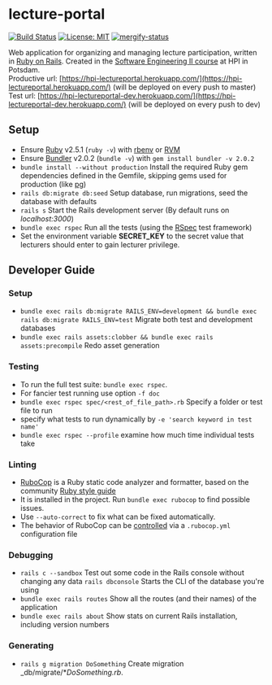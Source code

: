 # lecture-portal

[![Build Status](https://travis-ci.com/hpi-swt2/lecture-portal.svg?branch=master)](https://travis-ci.com/hpi-swt2/lecture-portal)
[![License: MIT](https://img.shields.io/badge/License-MIT-green.svg)](https://opensource.org/licenses/MIT)
[![mergify-status](https://img.shields.io/endpoint.svg?url=https://gh.mergify.io/badges/hpi-swt2/lecture-portal&style=flat)](https://dashboard.mergify.io/installation/6258647/repositories)

Web application for organizing and managing lecture participation, written in [Ruby on Rails](https://rubyonrails.org/).
Created in the [Software Engineering II course](https://hpi.de/plattner/teaching/winter-term-201920/softwaretechnik-ii.html) at HPI in Potsdam.  
Productive url: [https://hpi-lectureportal.herokuapp.com/](https://hpi-lectureportal.herokuapp.com/) (will be deployed on every push to master)
Test url: [https://hpi-lectureportal-dev.herokuapp.com/](https://hpi-lectureportal-dev.herokuapp.com/) (will be deployed on every push to dev)
## Setup

* Ensure [Ruby](https://www.ruby-lang.org/) v2.5.1 (`ruby -v`) with [rbenv](https://github.com/rbenv/rbenv) or [RVM](http://rvm.io/)
* Ensure [Bundler](https://rubygems.org/gems/bundler) v2.0.2 (`bundle -v`) with `gem install bundler -v 2.0.2`
* `bundle install --without production` Install the required Ruby gem dependencies defined in the Gemfile, skipping gems used for production (like [pg](https://rubygems.org/gems/pg/))
* `rails db:migrate db:seed` Setup database, run migrations, seed the database with defaults
* `rails s` Start the Rails development server (By default runs on _localhost:3000_)
* `bundle exec rspec` Run all the tests (using the [RSpec](http://rspec.info/) test framework)
* Set the environment variable **SECRET_KEY** to the secret value that lecturers should enter to gain lecturer privilege.

## Developer Guide

### Setup
* `bundle exec rails db:migrate RAILS_ENV=development && bundle exec rails db:migrate RAILS_ENV=test` Migrate both test and development databases
* `bundle exec rails assets:clobber && bundle exec rails assets:precompile` Redo asset generation

### Testing
* To run the full test suite: `bundle exec rspec`.
* For fancier test running use option `-f doc`
* `bundle exec rspec spec/<rest_of_file_path>.rb` Specify a folder or test file to run
* specify what tests to run dynamically by `-e 'search keyword in test name'`
* `bundle exec rspec --profile` examine how much time individual tests take

### Linting
* [RuboCop](https://github.com/rubocop-hq) is a Ruby static code analyzer and formatter, based on the community [Ruby style guide](https://github.com/rubocop-hq/ruby-style-guide)
* It is installed in the project. Run `bundle exec rubocop` to find possible issues.
* Use `--auto-correct` to fix what can be fixed automatically.
* The behavior of RuboCop can be [controlled](https://docs.rubocop.org/en/latest/configuration/) via a `.rubocop.yml` configuration file

### Debugging
* `rails c --sandbox` Test out some code in the Rails console without changing any data
 `rails dbconsole` Starts the CLI of the database you're using
* `bundle exec rails routes` Show all the routes (and their names) of the application
* `bundle exec rails about` Show stats on current Rails installation, including version numbers

### Generating
* `rails g migration DoSomething` Create migration _db/migrate/*_DoSomething.rb_.
